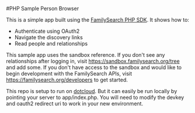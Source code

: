 #PHP Sample Person Browser

This is a simple app built using the [FamilySearch PHP SDK](https://github.com/justincy/fs-php-sdk). It shows how to:
* Authenticate using OAuth2
* Navigate the discovery links
* Read people and relationships

This sample app uses the sandbox reference. If you don't see any relationships after logging in, visit https://sandbox.familysearch.org/tree and add some. If you don't have access to the sandbox and would like to begin development with the FamilySearch APIs, visit https://familysearch.org/developers to get started.

This repo is setup to run on [dotcloud](http://dotcloud.com). But it can easily be run locally by pointing your server to app/index.php. You will need to modify the devkey and oauth2 redirect uri to work in your new environment.
